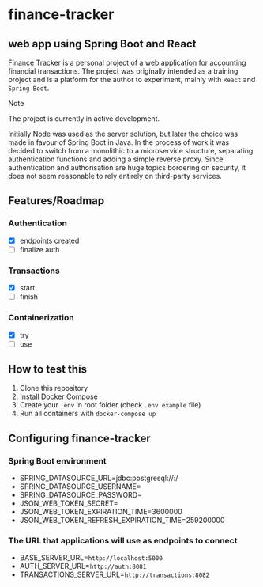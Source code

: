 # finance-tracker

## web app using Spring Boot and React

Finance Tracker is a personal project of a web application for accounting financial transactions. The project was originally intended as a training project and is a platform for the author to experiment, mainly with `React` and `Spring Boot`.

> [!NOTE]
> The project is currently in active development.

Initially Node was used as the server solution, but later the choice was made in favour of Spring Boot in Java. In the process of work it was decided to switch from a monolithic to a microservice structure, separating authentication functions and adding a simple reverse proxy. Since authentication and authorisation are huge topics bordering on security, it does not seem reasonable to rely entirely on third-party services.

## Features/Roadmap

### Authentication

- [x] endpoints created
- [ ] finalize auth

### Transactions

- [x] start
- [ ] finish

### Containerization

- [x] try
- [ ] use

## How to test this

1. Clone this repository
2. [Install Docker Compose](https://docs.docker.com/compose/install/)
3. Create your `.env` in root folder (check `.env.example` file)
4. Run all containers with `docker-compose up`

## Configuring finance-tracker

### Spring Boot environment

- SPRING_DATASOURCE_URL=jdbc:postgresql://:/
- SPRING_DATASOURCE_USERNAME=
- SPRING_DATASOURCE_PASSWORD=
- JSON_WEB_TOKEN_SECRET=
- JSON_WEB_TOKEN_EXPIRATION_TIME=3600000
- JSON_WEB_TOKEN_REFRESH_EXPIRATION_TIME=259200000

### The URL that applications will use as endpoints to connect

- BASE_SERVER_URL=`http://localhost:5000`
- AUTH_SERVER_URL=`http://auth:8081`
- TRANSACTIONS_SERVER_URL=`http://transactions:8082`
